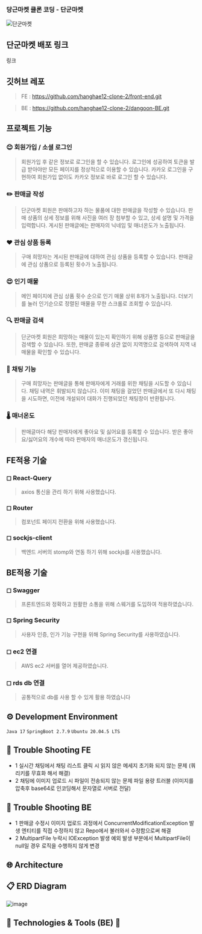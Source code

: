 ### 당근마켓 클론 코딩 - 단군마켓

![단군마켓](https://user-images.githubusercontent.com/51226340/223760078-70f65846-8f3d-44fd-899e-947fb61e9d7d.png)


## 단군마켓 배포 링크

링크

## 깃허브 레포

> FE :
https://github.com/hanghae12-clone-2/front-end.git
> 

> BE :
https://github.com/hanghae12-clone-2/dangoon-BE.git
> 

## 프로젝트 기능

### 😊 회원가입  / 소셜 로그인

> 회원가입 후 같은 정보로 로그인을 할 수 있습니다. 
> 로그인에 성공하여 토큰을 발급 받아야만 모든 페이지를 정상적으로 이용할 수 있습니다.
> 카카오 로그인을 구현하여 회원가입 없이도 카카오 정보로 바로 로그인 할 수 있습니다.
> 

### ✏️ 판매글 작성

> 단군마켓 회원은 판매하고자 하는 물품에 대한 판매글을 작성할 수 있습니다. 
> 판매 상품의 상세 정보를 위해 사진을 여러 장 첨부할 수 있고, 상세 설명 및 가격을 입력합니다.
> 게시된 판매글에는 판매자의 닉네임 및 매너온도가 노출됩니다.
> 

### ❤️ 관심 상품 등록

> 구매 희망자는 게시된 판매글에 대하여 관심 상품을 등록할 수 있습니다.
> 판매글에 관심 상품으로 등록된 횟수가 노출됩니다.
> 

### 😍 인기 매물

> 메인 페이지에 관심 상품 횟수 순으로 인기 매물 상위 8개가 노출됩니다.
> 더보기를 눌러 인기순으로 정렬된 매물을 무한 스크롤로 조회할 수 있습니다.
> 

### 🔍 판매글 검색

> 단군마켓 회원은 희망하는 매물이 있는지 확인하기 위해 상품명 등으로 판매글을 검색할 수 있습니다.
> 또한, 판매글 종류에 상관 없이 지역명으로 검색하여 지역 내 매물을 확인할 수 있습니다.
> 

### 💬 채팅 기능

> 구매 희망자는 판매글을 통해 판매자에게 거래를 위한 채팅을 시도할 수 있습니다.
> 채팅 내역은 휘발되지 않습니다.
> 이미 채팅을 걸었던 판매글에서 또 다시 채팅을 시도하면,
> 이전에 개설되어 대화가 진행되었던 채팅창이 반환됩니다.
> 

### 🌡️ 매너온도

> 판매글마다 해당 판매자에게 좋아요 및 싫어요를 등록할 수 있습니다.
받은 좋아요/싫어요의 개수에 따라 판매자의 매너온도가 갱신됩니다.
> 

## FE적용 기술

### ◻ React-Query

> axios 통신을 관리 하기 위해 사용했습니다.
> 

### ◻ Router

> 컴포넌트 페이지 전환을 위해 사용했습니다.
> 

### ◻ sockjs-client

> 백엔드 서버의 stomp와 연동 하기 위해 sockjs를 사용했습니다.
> 

## BE적용 기술

### ◻ Swagger

> 프론트엔드와 정확하고 원활한 소통을 위해 스웨거를 도입하여 적용하였습니다.
> 

### ◻ Spring Security

> 사용자 인증, 인가 기능 구현을 위해 Spring Security를 사용하였습니다.
> 

### ◻ ec2 연결

> AWS ec2 서버를 열어 제공하였습니다.
> 

### ◻ rds db 연결

> 공통적으로 db를 사용 할 수 있게 활용 하였습니다
> 

## ⚙ Development Environment

`Java 17` `SpringBoot 2.7.9` `Ubuntu 20.04.5 LTS`

## 🚨 Trouble Shooting FE

- 1 실시간 채팅에서 채팅 리스트 클릭 시 읽지 않은 메세지 초기화 되지 않는 문제 (쿼리키를 무효화 해서 해결)
- 2 채팅에 이미지 업로드 시 파일이 전송되지 않는 문제 파일 용량 트러블 (이미지를 압축후 base64로 인코딩해서 문자열로 서버로 전달)

## 🚨 Trouble Shooting BE

- 1 판매글 수정시 이미지 업로드 과정에서 ConcurrentModificationException 발생
    엔티티를 직접 수정하지 않고 Repo에서 불러와서 수정함으로써 해결
- 2 MultipartFile 누락시 IOException 발생
    예외 발생 부분에서 MultipartFile이 null일 경우 로직을 수행하지 않게 변경

## 🌐 Architecture

## 📋 ERD Diagram

![image](https://user-images.githubusercontent.com/51226340/223760157-6ae8eec8-5ca1-4d70-977b-837ba7994dd7.png)

## 📝 Technologies & Tools (BE) 📝
